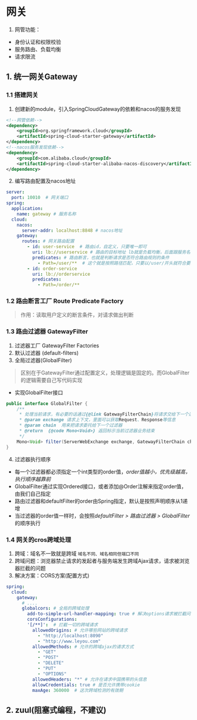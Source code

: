 # 网关

1. 网管功能：
* 身份认证和权限校验
* 服务路由、负载均衡
* 请求限流

## 1. 统一网关Gateway

### 1.1 搭建网关
1. 创建新的module，引入SpringCloudGateway的依赖和nacos的服务发现
```xml
<!--网管依赖-->
<dependency>
    <groupId>org.springframework.cloud</groupId>
    <artifactId>spring-cloud-starter-gateway</artifactId>
</dependency>
<!--nacos服务发现依赖-->
<dependency>
    <groupId>com.alibaba.cloud</groupId>
    <artifactId>spring-cloud-starter-alibaba-nacos-discovery</artifactId>
</dependency>
```
2. 编写路由配置及nacos地址
```yml
server:
  port: 10010  # 网关端口
spring:
  application:
    name: gateway # 服务名称
  cloud:
    nacos:
      server-addr: localhost:8848 # nacos地址
    gateway:
      routes: # 网关路由配置
        - id: user-service  # 路由id，自定义，只要唯一即可
          uri: lb://userservice # 路由的目标地址 lb就是负载均衡，后面跟服务名称
          predicates: # 路由断言，也就是判断请求是否符合路由规则的条件
            - Path=/user/**  # 这个就是按照路径匹配，只要以/user/开头就符合要求
        - id: order-service
          uri: lb://orderservice
          predicates:
            - Path=/order/**
```

### 1.2 路由断言工厂 Route Predicate Factory
> 作用：读取用户定义的断言条件，对请求做出判断

### 1.3 路由过滤器 GatewayFilter
1. 过滤器工厂 GatewayFilter Factories
2. 默认过滤器 (default-filters)
3. 全局过滤器(GlobalFilter)
> 区别在于GatewayFilter通过配置定义，处理逻辑是固定的。而GlobalFilter的逻辑需要自己写代码实现
* 实现GlobalFilter接口
```java
public interface GlobalFilter {
    /**
     * 处理当前请求，有必要的话通过{@link GatewayFilterChain}将请求交给下一个过滤器处理
     * @param exchange 请求上下文，里面可以获取Request、Response等信息
     * @param chain  用来把请求委托给下一个过滤器
     * @return  {@code Mono<Void>} 返回标示当前过滤器业务结束
     */
    Mono<Void> filter(ServerWebExchange exchange, GatewayFilterChain chain);
}
```

4. 过滤器执行顺序
* 每一个过滤器都必须指定一个int类型的order值，*order值越小，优先级越高，执行顺序越靠前*
* GlobalFilter通过实现Ordered接口，或者添加@Order注解来指定order值，由我们自己指定
* 路由过滤器和defaultFilter的order由Spring指定，默认是按照声明顺序从1递增
* 当过滤器的order值一样时，会按照*defaultFilter > 路由过滤器 > GlobalFilter* 的顺序执行

### 1.4 网关的cros跨域处理

1. 跨域：域名不一致就是跨域 ``域名不同、域名相同但端口不同``
2. 跨域问题：浏览器禁止请求的发起者与服务端发生跨域Ajax请求，请求被浏览器拦截的问题
3. 解决方案：CORS方案(配置方式)
```yml
spring:
  cloud:
    gateway:
      # ....
      globalcors: # 全局的跨域处理
        add-to-simple-url-handler-mapping: true # 解决options请求被拦截问题
        corsConfigurations:
        '[/**]':  # 拦截一切的跨域请求
          allowedOrigins: # 允许哪些网站的跨域请求
            - "http://localhost:8090"
            - "http://www.leyou.com"
          allowedMethods: # 允许的跨域ajax的请求方式
            - "GET"
            - "POST"
            - "DELETE"
            - "PUT"
            - "OPTIONS"
          allowedHeaders: "*" # 允许在请求中国携带的头信息
          allowCredentials: true # 是否允许携带cookie
          maxAge: 360000  # 这次跨域检测的有效期
```
## 2. zuul(阻塞式编程，不建议)
